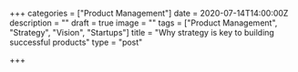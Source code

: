 +++
categories = ["Product Management"]
date = 2020-07-14T14:00:00Z
description = ""
draft = true
image = ""
tags = ["Product Management", "Strategy", "Vision", "Startups"]
title = "Why strategy is key to building successful products"
type = "post"

+++
